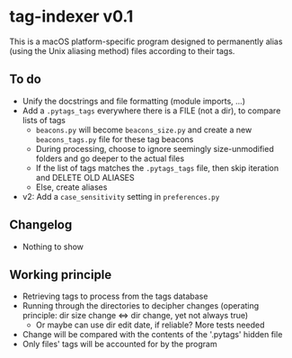 # tag-indexer v0.1

This is a macOS platform-specific program designed to permanently alias (using the Unix aliasing method) files according to their tags.



## To do
* Unify the docstrings and file formatting (module imports, …)
* Add a `.pytags_tags` everywhere there is a FILE (not a dir), to compare lists of tags
    * `beacons.py` will become `beacons_size.py` and create a new `beacons_tags.py` file for these tag beacons
    * During processing, choose to ignore seemingly size-unmodified folders and go deeper to the actual files
    * If the list of tags matches the `.pytags_tags` file, then skip iteration and DELETE OLD ALIASES
    * Else, create aliases
* v2: Add a `case_sensitivity` setting in `preferences.py`



## Changelog
* Nothing to show



## Working principle
* Retrieving tags to process from the tags database
* Running through the directories to decipher changes (operating principle: dir size change $\Leftrightarrow$ dir change, yet not always true)
    * Or maybe can use dir edit date, if reliable? More tests needed
* Change will be compared with the contents of the '.pytags' hidden file
* Only files' tags will be accounted for by the program